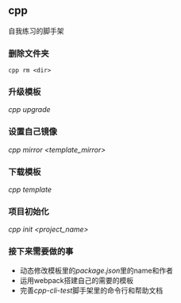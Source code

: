 ## cpp 
自我练习的脚手架

### 删除文件夹
`cpp rm <dir>`

### 升级模板
*cpp upgrade*

### 设置自己镜像
*cpp mirror <template_mirror>*

### 下载模板
*cpp template*

### 项目初始化
*cpp init <project_name>*

### 接下来需要做的事
- 动态修改模板里的*package.json*里的name和作者
- 运用webpack搭建自己的需要的模板
- 完善*cpp-cli-test*脚手架里的命令行和帮助文档